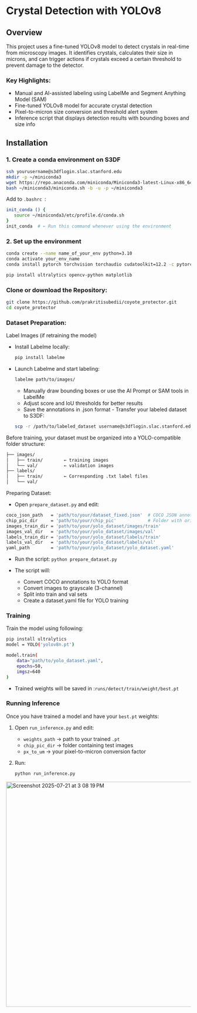 # Crystal Detection with YOLOv8 

## Overview
This project uses a fine-tuned YOLOv8 model to detect crystals in real-time from microscopy images. It identifies crystals, calculates their size in microns, and can trigger actions if crystals exceed a certain threshold to prevent damage to the detector.

### Key Highlights:
- Manual and AI-assisted labeling using LabelMe and Segment Anything Model (SAM)
- Fine-tuned YOLOv8 model for accurate crystal detection
- Pixel-to-micron size conversion and threshold alert system
- Inference script that displays detection results with bounding boxes and size info

## Installation 
### 1. Create a conda environment on S3DF
``` bash
ssh yourusername@s3dflogin.slac.stanford.edu
mkdir -p ~/miniconda3
wget https://repo.anaconda.com/miniconda/Miniconda3-latest-Linux-x86_64.sh -O ~/miniconda3/miniconda.sh
bash ~/miniconda3/miniconda.sh -b -u -p ~/miniconda3
```
Add to ```.bashrc ```:
 ``` bash
init_conda () {
    source ~/miniconda3/etc/profile.d/conda.sh
}
init_conda  # ← Run this command whenever using the environment
```
### 2. Set up the environment
``` bash 
conda create --name name_of_your_env python=3.10
conda activate your_env_name
conda install pytorch torchvision torchaudio cudatoolkit=12.2 -c pytorch

pip install ultralytics opencv-python matplotlib
 ```

### Clone or download the Repository:
``` bash
git clone https://github.com/prakritisubedii/coyote_protector.git
cd coyote_protector
```

### Dataset Preparation:
Label Images (if retraining the model)
   - Install Labelme locally:
     ``` bash
     pip install labelme
     ```
   - Launch Labelme and start labeling:
     ``` bash
     labelme path/to/images/
     ```  
      - Manually draw bounding boxes or use the AI Prompt or SAM tools in LabelMe
      - Adjust score and IoU thresholds for better results
      - Save the annotations in .json format
    - Transfer your labeled dataset to S3DF:
      ``` bash
      scp -r /path/to/labeled_dataset username@s3dflogin.slac.stanford.edu:/path/to/project
      ```

Before training, your dataset must be organized into a YOLO-compatible folder structure:
``` bash
├── images/
│   ├── train/        ← training images
│   └── val/          ← validation images
├── labels/
│   ├── train/        ← Corresponding .txt label files
│   └── val/          
```

Preparing Dataset:
- Open ```prepare_dataset.py``` and edit:
``` bash
coco_json_path   = 'path/to/your/dataset_fixed.json'  # COCO JSON annotations
chip_pic_dir     = 'path/to/your/chip_pic'            # Folder with original images
images_train_dir = 'path/to/your/yolo_dataset/images/train'
images_val_dir   = 'path/to/your/yolo_dataset/images/val'
labels_train_dir = 'path/to/your/yolo_dataset/labels/train'
labels_val_dir   = 'path/to/your/yolo_dataset/labels/val'
yaml_path        = 'path/to/your/yolo_dataset/yolo_dataset.yaml'
```
- Run the script:
 ``` python prepare_dataset.py ```

- The script will:
  - Convert COCO annotations to YOLO format
  - Convert images to grayscale (3-channel)
  - Split into train and val sets
  - Create a dataset.yaml file for YOLO training

### Training 
Train the model using following:

``` bash
pip install ultralytics
model = YOLO('yolov8n.pt')

model.train(
    data="path/to/yolo_dataset.yaml",
    epochs=50,
    imgsz=640
)
```
- Trained weights will be saved in :``` runs/detect/train/weight/best.pt ```


### Running Inference

Once you have trained a model and have your `best.pt` weights:

1. Open `run_inference.py` and edit:
   - `weights_path` → path to your trained `.pt`
   - `chip_pic_dir` → folder containing test images
   - `px_to_um` → your pixel-to-micron conversion factor

2. Run:
   ```bash
   python run_inference.py
   ```
   
<img width="1201" height="614" alt="Screenshot 2025-07-21 at 3 08 19 PM" src="https://github.com/user-attachments/assets/f030985e-ce8f-454a-8050-8ff9f076d446" />

  

